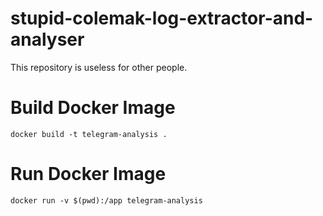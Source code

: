 # stupid-colemak-log-extractor-and-analyser
This repository is useless for other people.

# Build Docker Image
```/bin/bash
docker build -t telegram-analysis .
```

# Run Docker Image
```/bin/bash
docker run -v $(pwd):/app telegram-analysis
```